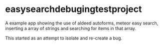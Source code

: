 # easysearchdebugingtestproject

A example app showing the use of aldeed autoforms, meteor easy search, inserting a array of strings and searching for items in that array.

This started as an attempt to isolate and re-create a bug.
